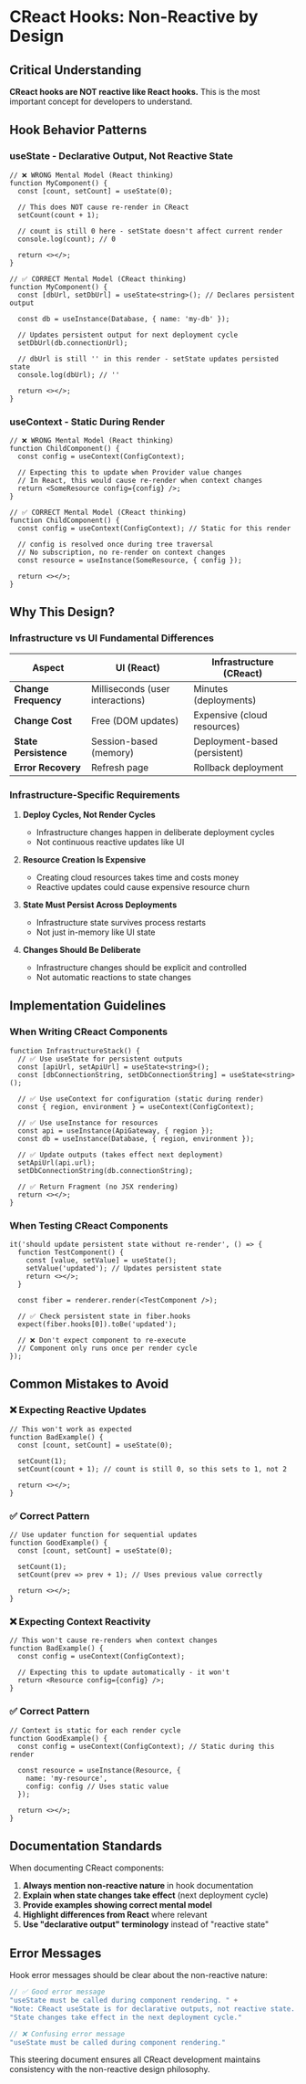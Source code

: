 # CReact Hooks: Non-Reactive by Design

## Critical Understanding

**CReact hooks are NOT reactive like React hooks.** This is the most important concept for developers to understand.

## Hook Behavior Patterns

### useState - Declarative Output, Not Reactive State

```tsx
// ❌ WRONG Mental Model (React thinking)
function MyComponent() {
  const [count, setCount] = useState(0);
  
  // This does NOT cause re-render in CReact
  setCount(count + 1);
  
  // count is still 0 here - setState doesn't affect current render
  console.log(count); // 0
  
  return <></>;
}

// ✅ CORRECT Mental Model (CReact thinking)
function MyComponent() {
  const [dbUrl, setDbUrl] = useState<string>(); // Declares persistent output
  
  const db = useInstance(Database, { name: 'my-db' });
  
  // Updates persistent output for next deployment cycle
  setDbUrl(db.connectionUrl);
  
  // dbUrl is still '' in this render - setState updates persisted state
  console.log(dbUrl); // ''
  
  return <></>;
}
```

### useContext - Static During Render

```tsx
// ❌ WRONG Mental Model (React thinking)
function ChildComponent() {
  const config = useContext(ConfigContext);
  
  // Expecting this to update when Provider value changes
  // In React, this would cause re-render when context changes
  return <SomeResource config={config} />;
}

// ✅ CORRECT Mental Model (CReact thinking)
function ChildComponent() {
  const config = useContext(ConfigContext); // Static for this render
  
  // config is resolved once during tree traversal
  // No subscription, no re-render on context changes
  const resource = useInstance(SomeResource, { config });
  
  return <></>;
}
```

## Why This Design?

### Infrastructure vs UI Fundamental Differences

| Aspect | UI (React) | Infrastructure (CReact) |
|--------|------------|-------------------------|
| **Change Frequency** | Milliseconds (user interactions) | Minutes (deployments) |
| **Change Cost** | Free (DOM updates) | Expensive (cloud resources) |
| **State Persistence** | Session-based (memory) | Deployment-based (persistent) |
| **Error Recovery** | Refresh page | Rollback deployment |

### Infrastructure-Specific Requirements

1. **Deploy Cycles, Not Render Cycles**
   - Infrastructure changes happen in deliberate deployment cycles
   - Not continuous reactive updates like UI

2. **Resource Creation Is Expensive**
   - Creating cloud resources takes time and costs money
   - Reactive updates could cause expensive resource churn

3. **State Must Persist Across Deployments**
   - Infrastructure state survives process restarts
   - Not just in-memory like UI state

4. **Changes Should Be Deliberate**
   - Infrastructure changes should be explicit and controlled
   - Not automatic reactions to state changes

## Implementation Guidelines

### When Writing CReact Components

```tsx
function InfrastructureStack() {
  // ✅ Use useState for persistent outputs
  const [apiUrl, setApiUrl] = useState<string>();
  const [dbConnectionString, setDbConnectionString] = useState<string>();
  
  // ✅ Use useContext for configuration (static during render)
  const { region, environment } = useContext(ConfigContext);
  
  // ✅ Use useInstance for resources
  const api = useInstance(ApiGateway, { region });
  const db = useInstance(Database, { region, environment });
  
  // ✅ Update outputs (takes effect next deployment)
  setApiUrl(api.url);
  setDbConnectionString(db.connectionString);
  
  // ✅ Return Fragment (no JSX rendering)
  return <></>;
}
```

### When Testing CReact Components

```tsx
it('should update persistent state without re-render', () => {
  function TestComponent() {
    const [value, setValue] = useState();
    setValue('updated'); // Updates persistent state
    return <></>;
  }

  const fiber = renderer.render(<TestComponent />);
  
  // ✅ Check persistent state in fiber.hooks
  expect(fiber.hooks[0]).toBe('updated');
  
  // ❌ Don't expect component to re-execute
  // Component only runs once per render cycle
});
```

## Common Mistakes to Avoid

### ❌ Expecting Reactive Updates

```tsx
// This won't work as expected
function BadExample() {
  const [count, setCount] = useState(0);
  
  setCount(1);
  setCount(count + 1); // count is still 0, so this sets to 1, not 2
  
  return <></>;
}
```

### ✅ Correct Pattern

```tsx
// Use updater function for sequential updates
function GoodExample() {
  const [count, setCount] = useState(0);
  
  setCount(1);
  setCount(prev => prev + 1); // Uses previous value correctly
  
  return <></>;
}
```

### ❌ Expecting Context Reactivity

```tsx
// This won't cause re-renders when context changes
function BadExample() {
  const config = useContext(ConfigContext);
  
  // Expecting this to update automatically - it won't
  return <Resource config={config} />;
}
```

### ✅ Correct Pattern

```tsx
// Context is static for each render cycle
function GoodExample() {
  const config = useContext(ConfigContext); // Static during this render
  
  const resource = useInstance(Resource, { 
    name: 'my-resource',
    config: config // Uses static value
  });
  
  return <></>;
}
```

## Documentation Standards

When documenting CReact components:

1. **Always mention non-reactive nature** in hook documentation
2. **Explain when state changes take effect** (next deployment cycle)
3. **Provide examples showing correct mental model**
4. **Highlight differences from React** where relevant
5. **Use "declarative output" terminology** instead of "reactive state"

## Error Messages

Hook error messages should be clear about the non-reactive nature:

```typescript
// ✅ Good error message
"useState must be called during component rendering. " +
"Note: CReact useState is for declarative outputs, not reactive state. " +
"State changes take effect in the next deployment cycle."

// ❌ Confusing error message  
"useState must be called during component rendering."
```

This steering document ensures all CReact development maintains consistency with the non-reactive design philosophy.